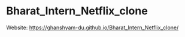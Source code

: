 # Bharat_Intern_Netflix_clone

Website: https://ghanshyam-du.github.io/Bharat_Intern_Netflix_clone/
